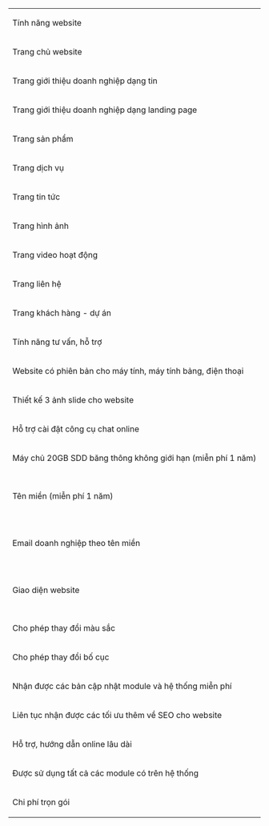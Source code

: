 <!-- #######  YAY, I AM THE SOURCE EDITOR! #########-->
<table style="font-weight: 400;" data-tablestyle="MsoTableGrid" data-tablelook="1696">
<tbody>
<tr>
<td style="width: 465px;" data-celllook="65536">
<p><span data-contrast="none">T&iacute;nh</span><span data-contrast="none">&nbsp;</span><span data-contrast="none">năng</span><span data-contrast="none">&nbsp;website</span><span data-ccp-props="{&quot;201341983&quot;:0,&quot;335559740&quot;:259}">&nbsp;</span></p>
</td>
<td style="width: 322px;" data-celllook="65536">
<p><span data-contrast="none">G&oacute;i</span><span data-contrast="none">&nbsp;</span><span data-contrast="none">phổ</span><span data-contrast="none">&nbsp;th&ocirc;ng</span><span data-ccp-props="{&quot;201341983&quot;:0,&quot;335551550&quot;:2,&quot;335551620&quot;:2,&quot;335559740&quot;:259}">&nbsp;</span></p>
</td>
<td style="width: 322px;" data-celllook="65536">
<p><span data-contrast="none">G&oacute;i</span><span data-contrast="none">&nbsp;</span><span data-contrast="none">chuy&ecirc;n</span><span data-contrast="none">&nbsp;</span><span data-contrast="none">nghiệp</span><span data-contrast="none">&nbsp;</span><span data-contrast="none">1</span><span data-ccp-props="{&quot;201341983&quot;:0,&quot;335551550&quot;:2,&quot;335551620&quot;:2,&quot;335559740&quot;:259}">&nbsp;</span></p>
</td>
<td style="width: 322px;" data-celllook="65536">
<p><span data-contrast="none">G&oacute;i</span><span data-contrast="none">&nbsp;</span><span data-contrast="none">chuy&ecirc;n</span><span data-contrast="none">&nbsp;nghiệp&nbsp;</span><span data-contrast="none">2</span><span data-ccp-props="{&quot;201341983&quot;:0,&quot;335551550&quot;:2,&quot;335551620&quot;:2,&quot;335559740&quot;:259}">&nbsp;</span></p>
</td>
<td style="width: 322px;" data-celllook="65536">
<p><span data-contrast="none">G&oacute;i&nbsp;cao&nbsp;cấp&nbsp;1</span><span data-ccp-props="{&quot;201341983&quot;:0,&quot;335551550&quot;:2,&quot;335551620&quot;:2,&quot;335559740&quot;:259}">&nbsp;</span></p>
</td>
<td style="width: 322px;" data-celllook="65536">
<p><span data-contrast="none">G&oacute;i&nbsp;cao&nbsp;cấp&nbsp;2</span><span data-ccp-props="{&quot;201341983&quot;:0,&quot;335551550&quot;:2,&quot;335551620&quot;:2,&quot;335559740&quot;:259}">&nbsp;</span></p>
</td>
</tr>
<tr>
<td style="width: 465px;" data-celllook="0">
<p><span data-contrast="none">Trang&nbsp;chủ&nbsp;website</span><span data-ccp-props="{&quot;201341983&quot;:0,&quot;335551550&quot;:1,&quot;335551620&quot;:1,&quot;335559740&quot;:259}">&nbsp;</span></p>
</td>
<td style="width: 322px;" data-celllook="0">
<p><span data-contrast="none">C&oacute;</span><span data-ccp-props="{&quot;201341983&quot;:0,&quot;335551550&quot;:2,&quot;335551620&quot;:2,&quot;335559740&quot;:259}">&nbsp;</span></p>
</td>
<td style="width: 322px;" data-celllook="0">
<p><span data-contrast="none">C&oacute;</span><span data-ccp-props="{&quot;201341983&quot;:0,&quot;335551550&quot;:2,&quot;335551620&quot;:2,&quot;335559740&quot;:259}">&nbsp;</span></p>
</td>
<td style="width: 322px;" data-celllook="0">
<p><span data-contrast="none">C&oacute;</span><span data-ccp-props="{&quot;201341983&quot;:0,&quot;335551550&quot;:2,&quot;335551620&quot;:2,&quot;335559740&quot;:259}">&nbsp;</span></p>
</td>
<td style="width: 322px;" data-celllook="0">
<p><span data-contrast="none">C&oacute;</span><span data-ccp-props="{&quot;201341983&quot;:0,&quot;335551550&quot;:2,&quot;335551620&quot;:2,&quot;335559740&quot;:259}">&nbsp;</span></p>
</td>
<td style="width: 322px;" data-celllook="0">
<p><span data-contrast="none">C&oacute;</span><span data-ccp-props="{&quot;201341983&quot;:0,&quot;335551550&quot;:2,&quot;335551620&quot;:2,&quot;335559740&quot;:259}">&nbsp;</span></p>
</td>
</tr>
<tr>
<td style="width: 465px;" data-celllook="0">
<p><span data-contrast="none">Trang&nbsp;giới&nbsp;thiệu&nbsp;doanh&nbsp;nghiệp&nbsp;dạng&nbsp;tin</span><span data-ccp-props="{&quot;201341983&quot;:0,&quot;335551550&quot;:1,&quot;335551620&quot;:1,&quot;335559740&quot;:259}">&nbsp;</span></p>
</td>
<td style="width: 322px;" data-celllook="0">
<p><span data-contrast="none">C&oacute;</span><span data-ccp-props="{&quot;201341983&quot;:0,&quot;335551550&quot;:2,&quot;335551620&quot;:2,&quot;335559740&quot;:259}">&nbsp;</span></p>
</td>
<td style="width: 322px;" data-celllook="0">
<p><span data-contrast="none">C&oacute;</span><span data-ccp-props="{&quot;201341983&quot;:0,&quot;335551550&quot;:2,&quot;335551620&quot;:2,&quot;335559740&quot;:259}">&nbsp;</span></p>
</td>
<td style="width: 322px;" data-celllook="0">
<p><span data-contrast="none">C&oacute;</span><span data-ccp-props="{&quot;201341983&quot;:0,&quot;335551550&quot;:2,&quot;335551620&quot;:2,&quot;335559740&quot;:259}">&nbsp;</span></p>
</td>
<td style="width: 322px;" data-celllook="0">
<p><span data-contrast="none">C&oacute;</span><span data-ccp-props="{&quot;201341983&quot;:0,&quot;335551550&quot;:2,&quot;335551620&quot;:2,&quot;335559740&quot;:259}">&nbsp;</span></p>
</td>
<td style="width: 322px;" data-celllook="0">
<p><span data-contrast="none">C&oacute;</span><span data-ccp-props="{&quot;201341983&quot;:0,&quot;335551550&quot;:2,&quot;335551620&quot;:2,&quot;335559740&quot;:259}">&nbsp;</span></p>
</td>
</tr>
<tr>
<td style="width: 465px;" data-celllook="0">
<p><span data-contrast="none">Trang&nbsp;giới&nbsp;thiệu&nbsp;doanh&nbsp;nghiệp&nbsp;dạng&nbsp;landing page</span><span data-ccp-props="{&quot;201341983&quot;:0,&quot;335551550&quot;:1,&quot;335551620&quot;:1,&quot;335559740&quot;:259}">&nbsp;</span></p>
</td>
<td style="width: 322px;" data-celllook="0">
<p><span data-contrast="none">Kh&ocirc;ng</span><span data-ccp-props="{&quot;201341983&quot;:0,&quot;335551550&quot;:2,&quot;335551620&quot;:2,&quot;335559740&quot;:259}">&nbsp;</span></p>
</td>
<td style="width: 322px;" data-celllook="0">
<p><span data-contrast="none">Kh&ocirc;ng</span><span data-ccp-props="{&quot;201341983&quot;:0,&quot;335551550&quot;:2,&quot;335551620&quot;:2,&quot;335559740&quot;:259}">&nbsp;</span></p>
</td>
<td style="width: 322px;" data-celllook="0">
<p><span data-contrast="none">Kh&ocirc;ng</span><span data-ccp-props="{&quot;201341983&quot;:0,&quot;335551550&quot;:2,&quot;335551620&quot;:2,&quot;335559740&quot;:259}">&nbsp;</span></p>
</td>
<td style="width: 322px;" data-celllook="0">
<p><span data-contrast="none">C&oacute;</span><span data-ccp-props="{&quot;201341983&quot;:0,&quot;335551550&quot;:2,&quot;335551620&quot;:2,&quot;335559740&quot;:259}">&nbsp;</span></p>
</td>
<td style="width: 322px;" data-celllook="0">
<p><span data-contrast="none">C&oacute;</span><span data-ccp-props="{&quot;201341983&quot;:0,&quot;335551550&quot;:2,&quot;335551620&quot;:2,&quot;335559740&quot;:259}">&nbsp;</span></p>
</td>
</tr>
<tr>
<td style="width: 465px;" data-celllook="0">
<p><span data-contrast="none">Trang&nbsp;sản&nbsp;phẩm</span><span data-ccp-props="{&quot;201341983&quot;:0,&quot;335551550&quot;:1,&quot;335551620&quot;:1,&quot;335559740&quot;:259}">&nbsp;</span></p>
</td>
<td style="width: 322px;" data-celllook="0">
<p><span data-contrast="none">C&oacute;</span><span data-ccp-props="{&quot;201341983&quot;:0,&quot;335551550&quot;:2,&quot;335551620&quot;:2,&quot;335559740&quot;:259}">&nbsp;</span></p>
</td>
<td style="width: 322px;" data-celllook="0">
<p><span data-contrast="none">C&oacute;</span><span data-ccp-props="{&quot;201341983&quot;:0,&quot;335551550&quot;:2,&quot;335551620&quot;:2,&quot;335559740&quot;:259}">&nbsp;</span></p>
</td>
<td style="width: 322px;" data-celllook="0">
<p><span data-contrast="none">C&oacute;</span><span data-ccp-props="{&quot;201341983&quot;:0,&quot;335551550&quot;:2,&quot;335551620&quot;:2,&quot;335559740&quot;:259}">&nbsp;</span></p>
</td>
<td style="width: 322px;" data-celllook="0">
<p><span data-contrast="none">C&oacute;</span><span data-ccp-props="{&quot;201341983&quot;:0,&quot;335551550&quot;:2,&quot;335551620&quot;:2,&quot;335559740&quot;:259}">&nbsp;</span></p>
</td>
<td style="width: 322px;" data-celllook="0">
<p><span data-contrast="none">C&oacute;</span><span data-ccp-props="{&quot;201341983&quot;:0,&quot;335551550&quot;:2,&quot;335551620&quot;:2,&quot;335559740&quot;:259}">&nbsp;</span></p>
</td>
</tr>
<tr>
<td style="width: 465px;" data-celllook="0">
<p><span data-contrast="none">Trang&nbsp;dịch&nbsp;vụ</span><span data-ccp-props="{&quot;201341983&quot;:0,&quot;335551550&quot;:1,&quot;335551620&quot;:1,&quot;335559740&quot;:259}">&nbsp;</span></p>
</td>
<td style="width: 322px;" data-celllook="0">
<p><span data-contrast="none">Kh&ocirc;ng</span><span data-ccp-props="{&quot;201341983&quot;:0,&quot;335551550&quot;:2,&quot;335551620&quot;:2,&quot;335559740&quot;:259}">&nbsp;</span></p>
</td>
<td style="width: 322px;" data-celllook="0">
<p><span data-contrast="none">Kh&ocirc;n</span><span data-contrast="none">g</span><span data-ccp-props="{&quot;201341983&quot;:0,&quot;335551550&quot;:2,&quot;335551620&quot;:2,&quot;335559740&quot;:259}">&nbsp;</span></p>
</td>
<td style="width: 322px;" data-celllook="0">
<p><span data-contrast="none">Kh&ocirc;ng</span><span data-ccp-props="{&quot;201341983&quot;:0,&quot;335551550&quot;:2,&quot;335551620&quot;:2,&quot;335559740&quot;:259}">&nbsp;</span></p>
</td>
<td style="width: 322px;" data-celllook="0">
<p><span data-contrast="none">Kh&ocirc;ng</span><span data-ccp-props="{&quot;201341983&quot;:0,&quot;335551550&quot;:2,&quot;335551620&quot;:2,&quot;335559740&quot;:259}">&nbsp;</span></p>
</td>
<td style="width: 322px;" data-celllook="0">
<p><span data-contrast="none">C&oacute;</span><span data-ccp-props="{&quot;201341983&quot;:0,&quot;335551550&quot;:2,&quot;335551620&quot;:2,&quot;335559740&quot;:259}">&nbsp;</span></p>
</td>
</tr>
<tr>
<td style="width: 465px;" data-celllook="0">
<p><span data-contrast="none">Trang tin&nbsp;tức</span><span data-ccp-props="{&quot;201341983&quot;:0,&quot;335551550&quot;:1,&quot;335551620&quot;:1,&quot;335559740&quot;:259}">&nbsp;</span></p>
</td>
<td style="width: 322px;" data-celllook="0">
<p><span data-contrast="none">C&oacute;</span><span data-ccp-props="{&quot;201341983&quot;:0,&quot;335551550&quot;:2,&quot;335551620&quot;:2,&quot;335559740&quot;:259}">&nbsp;</span></p>
</td>
<td style="width: 322px;" data-celllook="0">
<p><span data-contrast="none">C&oacute;</span><span data-ccp-props="{&quot;201341983&quot;:0,&quot;335551550&quot;:2,&quot;335551620&quot;:2,&quot;335559740&quot;:259}">&nbsp;</span></p>
</td>
<td style="width: 322px;" data-celllook="0">
<p><span data-contrast="none">C&oacute;</span><span data-ccp-props="{&quot;201341983&quot;:0,&quot;335551550&quot;:2,&quot;335551620&quot;:2,&quot;335559740&quot;:259}">&nbsp;</span></p>
</td>
<td style="width: 322px;" data-celllook="0">
<p><span data-contrast="none">C&oacute;</span><span data-ccp-props="{&quot;201341983&quot;:0,&quot;335551550&quot;:2,&quot;335551620&quot;:2,&quot;335559740&quot;:259}">&nbsp;</span></p>
</td>
<td style="width: 322px;" data-celllook="0">
<p><span data-contrast="none">C&oacute;</span><span data-ccp-props="{&quot;201341983&quot;:0,&quot;335551550&quot;:2,&quot;335551620&quot;:2,&quot;335559740&quot;:259}">&nbsp;</span></p>
</td>
</tr>
<tr>
<td style="width: 465px;" data-celllook="0">
<p><span data-contrast="none">Trang&nbsp;h&igrave;nh&nbsp;ảnh</span><span data-ccp-props="{&quot;201341983&quot;:0,&quot;335551550&quot;:1,&quot;335551620&quot;:1,&quot;335559740&quot;:259}">&nbsp;</span></p>
</td>
<td style="width: 322px;" data-celllook="0">
<p><span data-contrast="none">C&oacute;</span><span data-ccp-props="{&quot;201341983&quot;:0,&quot;335551550&quot;:2,&quot;335551620&quot;:2,&quot;335559740&quot;:259}">&nbsp;</span></p>
</td>
<td style="width: 322px;" data-celllook="0">
<p><span data-contrast="none">&nbsp;</span><span data-contrast="none">C&oacute;</span><span data-ccp-props="{&quot;201341983&quot;:0,&quot;335551550&quot;:2,&quot;335551620&quot;:2,&quot;335559740&quot;:259}">&nbsp;</span></p>
</td>
<td style="width: 322px;" data-celllook="0">
<p><span data-contrast="none">C&oacute;</span><span data-ccp-props="{&quot;201341983&quot;:0,&quot;335551550&quot;:2,&quot;335551620&quot;:2,&quot;335559740&quot;:259}">&nbsp;</span></p>
</td>
<td style="width: 322px;" data-celllook="0">
<p><span data-contrast="none">C&oacute;</span><span data-ccp-props="{&quot;201341983&quot;:0,&quot;335551550&quot;:2,&quot;335551620&quot;:2,&quot;335559740&quot;:259}">&nbsp;</span></p>
</td>
<td style="width: 322px;" data-celllook="0">
<p><span data-contrast="none">C&oacute;</span><span data-ccp-props="{&quot;201341983&quot;:0,&quot;335551550&quot;:2,&quot;335551620&quot;:2,&quot;335559740&quot;:259}">&nbsp;</span></p>
</td>
</tr>
<tr>
<td style="width: 465px;" data-celllook="0">
<p><span data-contrast="none">Trang video&nbsp;hoạt&nbsp;động</span><span data-ccp-props="{&quot;201341983&quot;:0,&quot;335551550&quot;:1,&quot;335551620&quot;:1,&quot;335559740&quot;:259}">&nbsp;</span></p>
</td>
<td style="width: 322px;" data-celllook="0">
<p><span data-contrast="none">Kh&ocirc;ng</span><span data-ccp-props="{&quot;201341983&quot;:0,&quot;335551550&quot;:2,&quot;335551620&quot;:2,&quot;335559740&quot;:259}">&nbsp;</span></p>
</td>
<td style="width: 322px;" data-celllook="0">
<p><span data-contrast="none">C&oacute;</span><span data-ccp-props="{&quot;201341983&quot;:0,&quot;335551550&quot;:2,&quot;335551620&quot;:2,&quot;335559740&quot;:259}">&nbsp;</span></p>
</td>
<td style="width: 322px;" data-celllook="0">
<p><span data-contrast="none">C&oacute;</span><span data-ccp-props="{&quot;201341983&quot;:0,&quot;335551550&quot;:2,&quot;335551620&quot;:2,&quot;335559740&quot;:259}">&nbsp;</span></p>
</td>
<td style="width: 322px;" data-celllook="0">
<p><span data-contrast="none">C&oacute;</span><span data-ccp-props="{&quot;201341983&quot;:0,&quot;335551550&quot;:2,&quot;335551620&quot;:2,&quot;335559740&quot;:259}">&nbsp;</span></p>
</td>
<td style="width: 322px;" data-celllook="0">
<p><span data-contrast="none">C&oacute;</span><span data-ccp-props="{&quot;201341983&quot;:0,&quot;335551550&quot;:2,&quot;335551620&quot;:2,&quot;335559740&quot;:259}">&nbsp;</span></p>
</td>
</tr>
<tr>
<td style="width: 465px;" data-celllook="0">
<p><span data-contrast="none">Trang&nbsp;li&ecirc;n&nbsp;hệ</span><span data-ccp-props="{&quot;201341983&quot;:0,&quot;335551550&quot;:1,&quot;335551620&quot;:1,&quot;335559740&quot;:259}">&nbsp;</span></p>
</td>
<td style="width: 322px;" data-celllook="0">
<p><span data-contrast="none">C&oacute;</span><span data-ccp-props="{&quot;201341983&quot;:0,&quot;335551550&quot;:2,&quot;335551620&quot;:2,&quot;335559740&quot;:259}">&nbsp;</span></p>
</td>
<td style="width: 322px;" data-celllook="0">
<p><span data-contrast="none">C&oacute;</span><span data-ccp-props="{&quot;201341983&quot;:0,&quot;335551550&quot;:2,&quot;335551620&quot;:2,&quot;335559740&quot;:259}">&nbsp;</span></p>
</td>
<td style="width: 322px;" data-celllook="0">
<p><span data-contrast="none">C&oacute;</span><span data-ccp-props="{&quot;201341983&quot;:0,&quot;335551550&quot;:2,&quot;335551620&quot;:2,&quot;335559740&quot;:259}">&nbsp;</span></p>
</td>
<td style="width: 322px;" data-celllook="0">
<p><span data-contrast="none">C&oacute;</span><span data-ccp-props="{&quot;201341983&quot;:0,&quot;335551550&quot;:2,&quot;335551620&quot;:2,&quot;335559740&quot;:259}">&nbsp;</span></p>
</td>
<td style="width: 322px;" data-celllook="0">
<p><span data-contrast="none">C&oacute;</span><span data-ccp-props="{&quot;201341983&quot;:0,&quot;335551550&quot;:2,&quot;335551620&quot;:2,&quot;335559740&quot;:259}">&nbsp;</span></p>
</td>
</tr>
<tr>
<td style="width: 465px;" data-celllook="0">
<p><span data-contrast="none">Trang&nbsp;kh&aacute;ch&nbsp;h&agrave;ng&nbsp;-&nbsp;dự&nbsp;&aacute;n</span><span data-ccp-props="{&quot;201341983&quot;:0,&quot;335551550&quot;:1,&quot;335551620&quot;:1,&quot;335559740&quot;:259}">&nbsp;</span></p>
</td>
<td style="width: 322px;" data-celllook="0">
<p><span data-contrast="none">Kh&ocirc;ng</span><span data-ccp-props="{&quot;201341983&quot;:0,&quot;335551550&quot;:2,&quot;335551620&quot;:2,&quot;335559740&quot;:259}">&nbsp;</span></p>
</td>
<td style="width: 322px;" data-celllook="0">
<p><span data-contrast="none">Kh&ocirc;ng</span><span data-ccp-props="{&quot;201341983&quot;:0,&quot;335551550&quot;:2,&quot;335551620&quot;:2,&quot;335559740&quot;:259}">&nbsp;</span></p>
</td>
<td style="width: 322px;" data-celllook="0">
<p><span data-contrast="none">C&oacute;</span><span data-ccp-props="{&quot;201341983&quot;:0,&quot;335551550&quot;:2,&quot;335551620&quot;:2,&quot;335559740&quot;:259}">&nbsp;</span></p>
</td>
<td style="width: 322px;" data-celllook="0">
<p><span data-contrast="none">C&oacute;</span><span data-ccp-props="{&quot;201341983&quot;:0,&quot;335551550&quot;:2,&quot;335551620&quot;:2,&quot;335559740&quot;:259}">&nbsp;</span></p>
</td>
<td style="width: 322px;" data-celllook="0">
<p><span data-contrast="none">C&oacute;</span><span data-ccp-props="{&quot;201341983&quot;:0,&quot;335551550&quot;:2,&quot;335551620&quot;:2,&quot;335559740&quot;:259}">&nbsp;</span></p>
</td>
</tr>
<tr>
<td style="width: 465px;" data-celllook="0">
<p><span data-contrast="none">T&iacute;nh&nbsp;năng&nbsp;tư&nbsp;vấn,&nbsp;hỗ&nbsp;trợ</span><span data-ccp-props="{&quot;201341983&quot;:0,&quot;335551550&quot;:1,&quot;335551620&quot;:1,&quot;335559740&quot;:259}">&nbsp;</span></p>
</td>
<td style="width: 322px;" data-celllook="0">
<p><span data-contrast="none">C&oacute;</span><span data-ccp-props="{&quot;201341983&quot;:0,&quot;335551550&quot;:2,&quot;335551620&quot;:2,&quot;335559740&quot;:259}">&nbsp;</span></p>
</td>
<td style="width: 322px;" data-celllook="0">
<p><span data-contrast="none">C&oacute;</span><span data-ccp-props="{&quot;201341983&quot;:0,&quot;335551550&quot;:2,&quot;335551620&quot;:2,&quot;335559740&quot;:259}">&nbsp;</span></p>
</td>
<td style="width: 322px;" data-celllook="0">
<p><span data-contrast="none">C&oacute;</span><span data-ccp-props="{&quot;201341983&quot;:0,&quot;335551550&quot;:2,&quot;335551620&quot;:2,&quot;335559740&quot;:259}">&nbsp;</span></p>
</td>
<td style="width: 322px;" data-celllook="0">
<p><span data-contrast="none">C&oacute;</span><span data-ccp-props="{&quot;201341983&quot;:0,&quot;335551550&quot;:2,&quot;335551620&quot;:2,&quot;335559740&quot;:259}">&nbsp;</span></p>
</td>
<td style="width: 322px;" data-celllook="0">
<p><span data-contrast="none">C&oacute;</span><span data-ccp-props="{&quot;201341983&quot;:0,&quot;335551550&quot;:2,&quot;335551620&quot;:2,&quot;335559740&quot;:259}">&nbsp;</span></p>
</td>
</tr>
<tr>
<td style="width: 465px;" data-celllook="0">
<p><span data-contrast="none">Website&nbsp;c&oacute;&nbsp;phi&ecirc;n&nbsp;bản&nbsp;cho&nbsp;m&aacute;y&nbsp;t&iacute;nh,&nbsp;m&aacute;y&nbsp;t&iacute;nh&nbsp;bảng,&nbsp;điện&nbsp;thoại</span><span data-ccp-props="{&quot;201341983&quot;:0,&quot;335551550&quot;:1,&quot;335551620&quot;:1,&quot;335559740&quot;:259}">&nbsp;</span></p>
</td>
<td style="width: 322px;" data-celllook="0">
<p><span data-contrast="none">C&oacute;</span><span data-ccp-props="{&quot;201341983&quot;:0,&quot;335551550&quot;:2,&quot;335551620&quot;:2,&quot;335559740&quot;:259}">&nbsp;</span></p>
</td>
<td style="width: 322px;" data-celllook="0">
<p><span data-contrast="none">C&oacute;</span><span data-ccp-props="{&quot;201341983&quot;:0,&quot;335551550&quot;:2,&quot;335551620&quot;:2,&quot;335559740&quot;:259}">&nbsp;</span></p>
</td>
<td style="width: 322px;" data-celllook="0">
<p><span data-contrast="none">C&oacute;</span><span data-ccp-props="{&quot;201341983&quot;:0,&quot;335551550&quot;:2,&quot;335551620&quot;:2,&quot;335559740&quot;:259}">&nbsp;</span></p>
</td>
<td style="width: 322px;" data-celllook="0">
<p><span data-contrast="none">C&oacute;</span><span data-ccp-props="{&quot;201341983&quot;:0,&quot;335551550&quot;:2,&quot;335551620&quot;:2,&quot;335559740&quot;:259}">&nbsp;</span></p>
</td>
<td style="width: 322px;" data-celllook="0">
<p><span data-contrast="none">C&oacute;</span><span data-ccp-props="{&quot;201341983&quot;:0,&quot;335551550&quot;:2,&quot;335551620&quot;:2,&quot;335559740&quot;:259}">&nbsp;</span></p>
</td>
</tr>
<tr>
<td style="width: 465px;" data-celllook="0">
<p><span data-contrast="none">Thiết&nbsp;kế&nbsp;3&nbsp;ảnh&nbsp;slide&nbsp;cho&nbsp;website</span><span data-ccp-props="{&quot;201341983&quot;:0,&quot;335551550&quot;:1,&quot;335551620&quot;:1,&quot;335559740&quot;:259}">&nbsp;</span></p>
</td>
<td style="width: 322px;" data-celllook="0">
<p><span data-contrast="none">C&oacute;</span><span data-ccp-props="{&quot;201341983&quot;:0,&quot;335551550&quot;:2,&quot;335551620&quot;:2,&quot;335559740&quot;:259}">&nbsp;</span></p>
</td>
<td style="width: 322px;" data-celllook="0">
<p><span data-contrast="none">C&oacute;</span><span data-ccp-props="{&quot;201341983&quot;:0,&quot;335551550&quot;:2,&quot;335551620&quot;:2,&quot;335559740&quot;:259}">&nbsp;</span></p>
</td>
<td style="width: 322px;" data-celllook="0">
<p><span data-contrast="none">C&oacute;</span><span data-ccp-props="{&quot;201341983&quot;:0,&quot;335551550&quot;:2,&quot;335551620&quot;:2,&quot;335559740&quot;:259}">&nbsp;</span></p>
</td>
<td style="width: 322px;" data-celllook="0">
<p><span data-contrast="none">C&oacute;</span><span data-ccp-props="{&quot;201341983&quot;:0,&quot;335551550&quot;:2,&quot;335551620&quot;:2,&quot;335559740&quot;:259}">&nbsp;</span></p>
</td>
<td style="width: 322px;" data-celllook="0">
<p><span data-contrast="none">C&oacute;</span><span data-ccp-props="{&quot;201341983&quot;:0,&quot;335551550&quot;:2,&quot;335551620&quot;:2,&quot;335559740&quot;:259}">&nbsp;</span></p>
</td>
</tr>
<tr>
<td style="width: 465px;" data-celllook="0">
<p><span data-contrast="none">Hỗ&nbsp;trợ&nbsp;c&agrave;i&nbsp;đặt&nbsp;c&ocirc;ng&nbsp;cụ&nbsp;chat online</span><span data-ccp-props="{&quot;201341983&quot;:0,&quot;335551550&quot;:1,&quot;335551620&quot;:1,&quot;335559740&quot;:259}">&nbsp;</span></p>
</td>
<td style="width: 322px;" data-celllook="0">
<p><span data-contrast="none">C&oacute;</span><span data-ccp-props="{&quot;201341983&quot;:0,&quot;335551550&quot;:2,&quot;335551620&quot;:2,&quot;335559740&quot;:259}">&nbsp;</span></p>
</td>
<td style="width: 322px;" data-celllook="0">
<p><span data-contrast="none">C&oacute;</span><span data-ccp-props="{&quot;201341983&quot;:0,&quot;335551550&quot;:2,&quot;335551620&quot;:2,&quot;335559740&quot;:259}">&nbsp;</span></p>
</td>
<td style="width: 322px;" data-celllook="0">
<p><span data-contrast="none">C&oacute;</span><span data-ccp-props="{&quot;201341983&quot;:0,&quot;335551550&quot;:2,&quot;335551620&quot;:2,&quot;335559740&quot;:259}">&nbsp;</span></p>
</td>
<td style="width: 322px;" data-celllook="0">
<p><span data-contrast="none">C&oacute;</span><span data-ccp-props="{&quot;201341983&quot;:0,&quot;335551550&quot;:2,&quot;335551620&quot;:2,&quot;335559740&quot;:259}">&nbsp;</span></p>
</td>
<td style="width: 322px;" data-celllook="0">
<p><span data-contrast="none">C&oacute;</span><span data-ccp-props="{&quot;201341983&quot;:0,&quot;335551550&quot;:2,&quot;335551620&quot;:2,&quot;335559740&quot;:259}">&nbsp;</span></p>
</td>
</tr>
<tr>
<td style="width: 465px;" data-celllook="0">
<p><span data-contrast="none">M&aacute;y</span><span data-contrast="none">&nbsp;</span><span data-contrast="none">chủ</span><span data-contrast="none">&nbsp;</span><span data-contrast="none">20</span><span data-contrast="none">GB</span><span data-contrast="none">&nbsp;SDD&nbsp;</span><span data-contrast="none">băng</span><span data-contrast="none">&nbsp;</span><span data-contrast="none">th&ocirc;ng</span><span data-contrast="none">&nbsp;kh&ocirc;ng&nbsp;giới&nbsp;hạn</span><span data-contrast="none">&nbsp;(miễn&nbsp;ph&iacute;&nbsp;1&nbsp;</span><span data-contrast="none">năm</span><span data-contrast="none">)</span><span data-ccp-props="{&quot;201341983&quot;:0,&quot;335551550&quot;:1,&quot;335551620&quot;:1,&quot;335559740&quot;:259}">&nbsp;</span></p>
</td>
<td style="width: 322px;" data-celllook="0">
<p><span data-contrast="none">C&oacute;</span><span data-ccp-props="{&quot;201341983&quot;:0,&quot;335551550&quot;:2,&quot;335551620&quot;:2,&quot;335559740&quot;:259}">&nbsp;</span></p>
</td>
<td style="width: 322px;" data-celllook="0">
<p><span data-contrast="none">C&oacute;</span><span data-ccp-props="{&quot;201341983&quot;:0,&quot;335551550&quot;:2,&quot;335551620&quot;:2,&quot;335559740&quot;:259}">&nbsp;</span></p>
</td>
<td style="width: 322px;" data-celllook="0">
<p><span data-contrast="none">C&oacute;</span><span data-ccp-props="{&quot;201341983&quot;:0,&quot;335551550&quot;:2,&quot;335551620&quot;:2,&quot;335559740&quot;:259}">&nbsp;</span></p>
</td>
<td style="width: 322px;" data-celllook="0">
<p><span data-contrast="none">C&oacute;</span><span data-ccp-props="{&quot;201341983&quot;:0,&quot;335551550&quot;:2,&quot;335551620&quot;:2,&quot;335559740&quot;:259}">&nbsp;</span></p>
</td>
<td style="width: 322px;" data-celllook="0">
<p><span data-contrast="none">C&oacute;</span><span data-ccp-props="{&quot;201341983&quot;:0,&quot;335551550&quot;:2,&quot;335551620&quot;:2,&quot;335559740&quot;:259}">&nbsp;</span></p>
</td>
</tr>
<tr>
<td style="width: 465px;" data-celllook="0">
<p><span data-contrast="none">T&ecirc;n</span><span data-contrast="none">&nbsp;</span><span data-contrast="none">miền</span><span data-contrast="none">&nbsp;(</span><span data-contrast="none">miễn</span><span data-contrast="none">&nbsp;</span><span data-contrast="none">ph&iacute;</span><span data-contrast="none">&nbsp;1&nbsp;năm)</span><span data-ccp-props="{&quot;201341983&quot;:0,&quot;335551550&quot;:1,&quot;335551620&quot;:1,&quot;335559740&quot;:259}">&nbsp;</span></p>
</td>
<td style="width: 322px;" data-celllook="0">
<p><span data-contrast="none">C&oacute;</span><span data-ccp-props="{&quot;201341983&quot;:0,&quot;335551550&quot;:2,&quot;335551620&quot;:2,&quot;335559740&quot;:259}">&nbsp;</span></p>
<p><span data-ccp-props="{&quot;201341983&quot;:0,&quot;335551550&quot;:2,&quot;335551620&quot;:2,&quot;335559740&quot;:259}">&nbsp;</span></p>
</td>
<td style="width: 322px;" data-celllook="0">
<p><span data-contrast="none">C&oacute;</span><span data-ccp-props="{&quot;201341983&quot;:0,&quot;335551550&quot;:2,&quot;335551620&quot;:2,&quot;335559740&quot;:259}">&nbsp;</span></p>
<p><span data-ccp-props="{&quot;201341983&quot;:0,&quot;335551550&quot;:2,&quot;335551620&quot;:2,&quot;335559740&quot;:259}">&nbsp;</span></p>
</td>
<td style="width: 322px;" data-celllook="0">
<p><span data-contrast="none">C&oacute;</span><span data-ccp-props="{&quot;201341983&quot;:0,&quot;335551550&quot;:2,&quot;335551620&quot;:2,&quot;335559740&quot;:259}">&nbsp;</span></p>
<p><span data-ccp-props="{&quot;201341983&quot;:0,&quot;335551550&quot;:2,&quot;335551620&quot;:2,&quot;335559740&quot;:259}">&nbsp;</span></p>
</td>
<td style="width: 322px;" data-celllook="0">
<p><span data-contrast="none">C&oacute;</span><span data-ccp-props="{&quot;201341983&quot;:0,&quot;335551550&quot;:2,&quot;335551620&quot;:2,&quot;335559740&quot;:259}">&nbsp;</span></p>
<p><span data-ccp-props="{&quot;201341983&quot;:0,&quot;335551550&quot;:2,&quot;335551620&quot;:2,&quot;335559740&quot;:259}">&nbsp;</span></p>
</td>
<td style="width: 322px;" data-celllook="0">
<p><span data-contrast="none">C&oacute;</span><span data-ccp-props="{&quot;201341983&quot;:0,&quot;335551550&quot;:2,&quot;335551620&quot;:2,&quot;335559740&quot;:259}">&nbsp;</span></p>
<p><span data-ccp-props="{&quot;201341983&quot;:0,&quot;335551550&quot;:2,&quot;335551620&quot;:2,&quot;335559740&quot;:259}">&nbsp;</span></p>
</td>
</tr>
<tr>
<td style="width: 465px;" data-celllook="0">
<p><span data-contrast="none">Email&nbsp;</span><span data-contrast="none">doanh</span><span data-contrast="none">&nbsp;</span><span data-contrast="none">nghiệp</span><span data-contrast="none">&nbsp;</span><span data-contrast="none">theo</span><span data-contrast="none">&nbsp;</span><span data-contrast="none">t&ecirc;n</span><span data-contrast="none">&nbsp;miền</span><span data-ccp-props="{&quot;201341983&quot;:0,&quot;335551550&quot;:1,&quot;335551620&quot;:1,&quot;335559740&quot;:259}">&nbsp;</span></p>
</td>
<td style="width: 322px;" data-celllook="0">
<p><span data-contrast="none">Kh&ocirc;ng</span><span data-ccp-props="{&quot;201341983&quot;:0,&quot;335551550&quot;:2,&quot;335551620&quot;:2,&quot;335559740&quot;:259}">&nbsp;</span></p>
</td>
<td style="width: 322px;" data-celllook="0">
<p><span data-contrast="none">C&oacute;</span><span data-ccp-props="{&quot;201341983&quot;:0,&quot;335551550&quot;:2,&quot;335551620&quot;:2,&quot;335559740&quot;:259}">&nbsp;</span></p>
<p><span data-ccp-props="{&quot;201341983&quot;:0,&quot;335551550&quot;:2,&quot;335551620&quot;:2,&quot;335559740&quot;:259}">&nbsp;</span></p>
</td>
<td style="width: 322px;" data-celllook="0">
<p><span data-contrast="none">C&oacute;</span><span data-ccp-props="{&quot;201341983&quot;:0,&quot;335551550&quot;:2,&quot;335551620&quot;:2,&quot;335559740&quot;:259}">&nbsp;</span></p>
<p><span data-ccp-props="{&quot;201341983&quot;:0,&quot;335551550&quot;:2,&quot;335551620&quot;:2,&quot;335559740&quot;:259}">&nbsp;</span></p>
</td>
<td style="width: 322px;" data-celllook="0">
<p><span data-contrast="none">C&oacute;</span><span data-ccp-props="{&quot;201341983&quot;:0,&quot;335551550&quot;:2,&quot;335551620&quot;:2,&quot;335559740&quot;:259}">&nbsp;</span></p>
<p><span data-ccp-props="{&quot;201341983&quot;:0,&quot;335551550&quot;:2,&quot;335551620&quot;:2,&quot;335559740&quot;:259}">&nbsp;</span></p>
</td>
<td style="width: 322px;" data-celllook="0">
<p><span data-contrast="none">C&oacute;</span><span data-ccp-props="{&quot;201341983&quot;:0,&quot;335551550&quot;:2,&quot;335551620&quot;:2,&quot;335559740&quot;:259}">&nbsp;</span></p>
<p><span data-ccp-props="{&quot;201341983&quot;:0,&quot;335551550&quot;:2,&quot;335551620&quot;:2,&quot;335559740&quot;:259}">&nbsp;</span></p>
</td>
</tr>
<tr>
<td style="width: 465px;" data-celllook="0">
<p><span data-contrast="none">Giao&nbsp;diện&nbsp;website</span><span data-ccp-props="{&quot;201341983&quot;:0,&quot;335551550&quot;:1,&quot;335551620&quot;:1,&quot;335559740&quot;:259}">&nbsp;</span></p>
</td>
<td style="width: 322px;" data-celllook="0">
<p><span data-contrast="none">Đẹp</span><span data-contrast="none">,&nbsp;</span><span data-contrast="none">chuy&ecirc;n</span><span data-contrast="none">&nbsp;</span><span data-contrast="none">nghiệp</span><span data-contrast="none">,&nbsp;</span><span data-contrast="none">tương</span><span data-contrast="none">&nbsp;</span><span data-contrast="none">th&iacute;ch</span><span data-contrast="none">&nbsp;</span><span data-contrast="none">mọi</span><span data-contrast="none">&nbsp;thiết&nbsp;bị</span><span data-ccp-props="{&quot;201341983&quot;:0,&quot;335551550&quot;:2,&quot;335551620&quot;:2,&quot;335559740&quot;:259}">&nbsp;</span></p>
</td>
<td style="width: 322px;" data-celllook="0">
<p><span data-contrast="none">Đẹp</span><span data-contrast="none">,&nbsp;</span><span data-contrast="none">chuy&ecirc;n</span><span data-contrast="none">&nbsp;</span><span data-contrast="none">nghiệp</span><span data-contrast="none">,&nbsp;</span><span data-contrast="none">tương</span><span data-contrast="none">&nbsp;</span><span data-contrast="none">th&iacute;ch</span><span data-contrast="none">&nbsp;</span><span data-contrast="none">mọi</span><span data-contrast="none">&nbsp;thiết&nbsp;bị</span><span data-ccp-props="{&quot;201341983&quot;:0,&quot;335551550&quot;:2,&quot;335551620&quot;:2,&quot;335559740&quot;:259}">&nbsp;</span></p>
<p><span data-ccp-props="{&quot;201341983&quot;:0,&quot;335551550&quot;:2,&quot;335551620&quot;:2,&quot;335559740&quot;:259}">&nbsp;</span></p>
</td>
<td style="width: 322px;" data-celllook="0">
<p><span data-contrast="none">Đẹp</span><span data-contrast="none">,&nbsp;</span><span data-contrast="none">chuy&ecirc;n</span><span data-contrast="none">&nbsp;</span><span data-contrast="none">nghiệp</span><span data-contrast="none">,&nbsp;</span><span data-contrast="none">tương</span><span data-contrast="none">&nbsp;</span><span data-contrast="none">th&iacute;ch</span><span data-contrast="none">&nbsp;</span><span data-contrast="none">mọi</span><span data-contrast="none">&nbsp;thiết&nbsp;bị</span><span data-ccp-props="{&quot;201341983&quot;:0,&quot;335551550&quot;:2,&quot;335551620&quot;:2,&quot;335559740&quot;:259}">&nbsp;</span></p>
<p><span data-ccp-props="{&quot;201341983&quot;:0,&quot;335551550&quot;:2,&quot;335551620&quot;:2,&quot;335559740&quot;:259}">&nbsp;</span></p>
</td>
<td style="width: 322px;" data-celllook="0">
<p><span data-contrast="none">Đẹp</span><span data-contrast="none">,&nbsp;</span><span data-contrast="none">chuy&ecirc;n</span><span data-contrast="none">&nbsp;</span><span data-contrast="none">nghiệp</span><span data-contrast="none">,&nbsp;</span><span data-contrast="none">tương</span><span data-contrast="none">&nbsp;</span><span data-contrast="none">th&iacute;ch</span><span data-contrast="none">&nbsp;</span><span data-contrast="none">mọi</span><span data-contrast="none">&nbsp;thiết&nbsp;bị</span><span data-ccp-props="{&quot;201341983&quot;:0,&quot;335551550&quot;:2,&quot;335551620&quot;:2,&quot;335559740&quot;:259}">&nbsp;</span></p>
<p><span data-ccp-props="{&quot;201341983&quot;:0,&quot;335551550&quot;:2,&quot;335551620&quot;:2,&quot;335559740&quot;:259}">&nbsp;</span></p>
</td>
<td style="width: 322px;" data-celllook="0">
<p><span data-contrast="none">Đẹp</span><span data-contrast="none">,&nbsp;</span><span data-contrast="none">chuy&ecirc;n</span><span data-contrast="none">&nbsp;</span><span data-contrast="none">nghiệp</span><span data-contrast="none">,&nbsp;</span><span data-contrast="none">tương</span><span data-contrast="none">&nbsp;</span><span data-contrast="none">th&iacute;ch</span><span data-contrast="none">&nbsp;</span><span data-contrast="none">mọi</span><span data-contrast="none">&nbsp;thiết&nbsp;bị</span><span data-ccp-props="{&quot;201341983&quot;:0,&quot;335551550&quot;:2,&quot;335551620&quot;:2,&quot;335559740&quot;:259}">&nbsp;</span></p>
<p><span data-ccp-props="{&quot;201341983&quot;:0,&quot;335551550&quot;:2,&quot;335551620&quot;:2,&quot;335559740&quot;:259}">&nbsp;</span></p>
</td>
</tr>
<tr>
<td style="width: 465px;" data-celllook="0">
<p><span data-contrast="none">Cho&nbsp;ph&eacute;p&nbsp;thay&nbsp;đổi&nbsp;m&agrave;u&nbsp;sắc</span><span data-ccp-props="{&quot;201341983&quot;:0,&quot;335551550&quot;:1,&quot;335551620&quot;:1,&quot;335559740&quot;:259}">&nbsp;</span></p>
</td>
<td style="width: 322px;" data-celllook="0">
<p><span data-contrast="none">C&oacute;</span><span data-ccp-props="{&quot;201341983&quot;:0,&quot;335551550&quot;:2,&quot;335551620&quot;:2,&quot;335559740&quot;:259}">&nbsp;</span></p>
</td>
<td style="width: 322px;" data-celllook="0">
<p><span data-contrast="none">C&oacute;</span><span data-ccp-props="{&quot;201341983&quot;:0,&quot;335551550&quot;:2,&quot;335551620&quot;:2,&quot;335559740&quot;:259}">&nbsp;</span></p>
</td>
<td style="width: 322px;" data-celllook="0">
<p><span data-contrast="none">C&oacute;</span><span data-ccp-props="{&quot;201341983&quot;:0,&quot;335551550&quot;:2,&quot;335551620&quot;:2,&quot;335559740&quot;:259}">&nbsp;</span></p>
</td>
<td style="width: 322px;" data-celllook="0">
<p><span data-contrast="none">C&oacute;</span><span data-ccp-props="{&quot;201341983&quot;:0,&quot;335551550&quot;:2,&quot;335551620&quot;:2,&quot;335559740&quot;:259}">&nbsp;</span></p>
</td>
<td style="width: 322px;" data-celllook="0">
<p><span data-contrast="none">C&oacute;</span><span data-ccp-props="{&quot;201341983&quot;:0,&quot;335551550&quot;:2,&quot;335551620&quot;:2,&quot;335559740&quot;:259}">&nbsp;</span></p>
</td>
</tr>
<tr>
<td style="width: 465px;" data-celllook="0">
<p><span data-contrast="none">Cho&nbsp;ph&eacute;p&nbsp;thay&nbsp;đổi&nbsp;bố&nbsp;cục</span><span data-ccp-props="{&quot;201341983&quot;:0,&quot;335551550&quot;:1,&quot;335551620&quot;:1,&quot;335559740&quot;:259}">&nbsp;</span></p>
</td>
<td style="width: 322px;" data-celllook="0">
<p><span data-contrast="none">C&oacute;</span><span data-ccp-props="{&quot;201341983&quot;:0,&quot;335551550&quot;:2,&quot;335551620&quot;:2,&quot;335559740&quot;:259}">&nbsp;</span></p>
</td>
<td style="width: 322px;" data-celllook="0">
<p><span data-contrast="none">C&oacute;</span><span data-ccp-props="{&quot;201341983&quot;:0,&quot;335551550&quot;:2,&quot;335551620&quot;:2,&quot;335559740&quot;:259}">&nbsp;</span></p>
</td>
<td style="width: 322px;" data-celllook="0">
<p><span data-contrast="none">C&oacute;</span><span data-ccp-props="{&quot;201341983&quot;:0,&quot;335551550&quot;:2,&quot;335551620&quot;:2,&quot;335559740&quot;:259}">&nbsp;</span></p>
</td>
<td style="width: 322px;" data-celllook="0">
<p><span data-contrast="none">C&oacute;</span><span data-ccp-props="{&quot;201341983&quot;:0,&quot;335551550&quot;:2,&quot;335551620&quot;:2,&quot;335559740&quot;:259}">&nbsp;</span></p>
</td>
<td style="width: 322px;" data-celllook="0">
<p><span data-contrast="none">C&oacute;</span><span data-ccp-props="{&quot;201341983&quot;:0,&quot;335551550&quot;:2,&quot;335551620&quot;:2,&quot;335559740&quot;:259}">&nbsp;</span></p>
</td>
</tr>
<tr>
<td style="width: 465px;" data-celllook="0">
<p><span data-contrast="none">Nhận&nbsp;được&nbsp;c&aacute;c&nbsp;bản&nbsp;cập&nbsp;nhật&nbsp;module&nbsp;v&agrave;&nbsp;hệ&nbsp;thống&nbsp;miễn&nbsp;ph&iacute;</span><span data-ccp-props="{&quot;201341983&quot;:0,&quot;335551550&quot;:1,&quot;335551620&quot;:1,&quot;335559740&quot;:259}">&nbsp;</span></p>
</td>
<td style="width: 322px;" data-celllook="0">
<p><span data-contrast="none">C&oacute;</span><span data-ccp-props="{&quot;201341983&quot;:0,&quot;335551550&quot;:2,&quot;335551620&quot;:2,&quot;335559740&quot;:259}">&nbsp;</span></p>
</td>
<td style="width: 322px;" data-celllook="0">
<p><span data-contrast="none">C&oacute;</span><span data-ccp-props="{&quot;201341983&quot;:0,&quot;335551550&quot;:2,&quot;335551620&quot;:2,&quot;335559740&quot;:259}">&nbsp;</span></p>
</td>
<td style="width: 322px;" data-celllook="0">
<p><span data-contrast="none">C&oacute;</span><span data-ccp-props="{&quot;201341983&quot;:0,&quot;335551550&quot;:2,&quot;335551620&quot;:2,&quot;335559740&quot;:259}">&nbsp;</span></p>
</td>
<td style="width: 322px;" data-celllook="0">
<p><span data-contrast="none">C&oacute;</span><span data-ccp-props="{&quot;201341983&quot;:0,&quot;335551550&quot;:2,&quot;335551620&quot;:2,&quot;335559740&quot;:259}">&nbsp;</span></p>
</td>
<td style="width: 322px;" data-celllook="0">
<p><span data-contrast="none">C&oacute;</span><span data-ccp-props="{&quot;201341983&quot;:0,&quot;335551550&quot;:2,&quot;335551620&quot;:2,&quot;335559740&quot;:259}">&nbsp;</span></p>
</td>
</tr>
<tr>
<td style="width: 465px;" data-celllook="0">
<p><span data-contrast="none">Li&ecirc;n&nbsp;tục&nbsp;nhận&nbsp;được&nbsp;c&aacute;c&nbsp;tối&nbsp;ưu&nbsp;th&ecirc;m&nbsp;về&nbsp;SEO&nbsp;cho&nbsp;website</span><span data-ccp-props="{&quot;201341983&quot;:0,&quot;335551550&quot;:1,&quot;335551620&quot;:1,&quot;335559740&quot;:259}">&nbsp;</span></p>
</td>
<td style="width: 322px;" data-celllook="0">
<p><span data-contrast="none">C&oacute;</span><span data-ccp-props="{&quot;201341983&quot;:0,&quot;335551550&quot;:2,&quot;335551620&quot;:2,&quot;335559740&quot;:259}">&nbsp;</span></p>
</td>
<td style="width: 322px;" data-celllook="0">
<p><span data-contrast="none">C&oacute;</span><span data-ccp-props="{&quot;201341983&quot;:0,&quot;335551550&quot;:2,&quot;335551620&quot;:2,&quot;335559740&quot;:259}">&nbsp;</span></p>
</td>
<td style="width: 322px;" data-celllook="0">
<p><span data-contrast="none">C&oacute;</span><span data-ccp-props="{&quot;201341983&quot;:0,&quot;335551550&quot;:2,&quot;335551620&quot;:2,&quot;335559740&quot;:259}">&nbsp;</span></p>
</td>
<td style="width: 322px;" data-celllook="0">
<p><span data-contrast="none">C&oacute;</span><span data-ccp-props="{&quot;201341983&quot;:0,&quot;335551550&quot;:2,&quot;335551620&quot;:2,&quot;335559740&quot;:259}">&nbsp;</span></p>
</td>
<td style="width: 322px;" data-celllook="0">
<p><span data-contrast="none">C&oacute;</span><span data-ccp-props="{&quot;201341983&quot;:0,&quot;335551550&quot;:2,&quot;335551620&quot;:2,&quot;335559740&quot;:259}">&nbsp;</span></p>
</td>
</tr>
<tr>
<td style="width: 465px;" data-celllook="0">
<p><span data-contrast="none">Hỗ&nbsp;trợ,&nbsp;hướng&nbsp;dẫn&nbsp;online&nbsp;l&acirc;u&nbsp;d&agrave;i</span><span data-ccp-props="{&quot;201341983&quot;:0,&quot;335551550&quot;:1,&quot;335551620&quot;:1,&quot;335559740&quot;:259}">&nbsp;</span></p>
</td>
<td style="width: 322px;" data-celllook="0">
<p><span data-contrast="none">C&oacute;</span><span data-ccp-props="{&quot;201341983&quot;:0,&quot;335551550&quot;:2,&quot;335551620&quot;:2,&quot;335559740&quot;:259}">&nbsp;</span></p>
</td>
<td style="width: 322px;" data-celllook="0">
<p><span data-contrast="none">C&oacute;</span><span data-ccp-props="{&quot;201341983&quot;:0,&quot;335551550&quot;:2,&quot;335551620&quot;:2,&quot;335559740&quot;:259}">&nbsp;</span></p>
</td>
<td style="width: 322px;" data-celllook="0">
<p><span data-contrast="none">C&oacute;</span><span data-ccp-props="{&quot;201341983&quot;:0,&quot;335551550&quot;:2,&quot;335551620&quot;:2,&quot;335559740&quot;:259}">&nbsp;</span></p>
</td>
<td style="width: 322px;" data-celllook="0">
<p><span data-contrast="none">C&oacute;</span><span data-ccp-props="{&quot;201341983&quot;:0,&quot;335551550&quot;:2,&quot;335551620&quot;:2,&quot;335559740&quot;:259}">&nbsp;</span></p>
</td>
<td style="width: 322px;" data-celllook="0">
<p><span data-contrast="none">C&oacute;</span><span data-ccp-props="{&quot;201341983&quot;:0,&quot;335551550&quot;:2,&quot;335551620&quot;:2,&quot;335559740&quot;:259}">&nbsp;</span></p>
</td>
</tr>
<tr>
<td style="width: 465px;" data-celllook="0">
<p><span data-contrast="none">Được&nbsp;sử&nbsp;dụng&nbsp;tất&nbsp;cả&nbsp;c&aacute;c&nbsp;module&nbsp;c&oacute;&nbsp;tr&ecirc;n&nbsp;hệ&nbsp;thống</span><span data-ccp-props="{&quot;201341983&quot;:0,&quot;335551550&quot;:1,&quot;335551620&quot;:1,&quot;335559740&quot;:259}">&nbsp;</span></p>
</td>
<td style="width: 322px;" data-celllook="0">
<p><span data-contrast="none">Kh&ocirc;ng</span><span data-ccp-props="{&quot;201341983&quot;:0,&quot;335551550&quot;:2,&quot;335551620&quot;:2,&quot;335559740&quot;:259}">&nbsp;</span></p>
</td>
<td style="width: 322px;" data-celllook="0">
<p><span data-contrast="none">Kh&ocirc;ng</span><span data-ccp-props="{&quot;201341983&quot;:0,&quot;335551550&quot;:2,&quot;335551620&quot;:2,&quot;335559740&quot;:259}">&nbsp;</span></p>
</td>
<td style="width: 322px;" data-celllook="0">
<p><span data-contrast="none">Kh&ocirc;ng</span><span data-ccp-props="{&quot;201341983&quot;:0,&quot;335551550&quot;:2,&quot;335551620&quot;:2,&quot;335559740&quot;:259}">&nbsp;</span></p>
</td>
<td style="width: 322px;" data-celllook="0">
<p><span data-contrast="none">Kh&ocirc;ng</span><span data-ccp-props="{&quot;201341983&quot;:0,&quot;335551550&quot;:2,&quot;335551620&quot;:2,&quot;335559740&quot;:259}">&nbsp;</span></p>
</td>
<td style="width: 322px;" data-celllook="0">
<p><span data-contrast="none">C&oacute;</span><span data-ccp-props="{&quot;201341983&quot;:0,&quot;335551550&quot;:2,&quot;335551620&quot;:2,&quot;335559740&quot;:259}">&nbsp;</span></p>
</td>
</tr>
<tr>
<td style="width: 465px;" data-celllook="0">
<p><span data-contrast="none">Chi&nbsp;</span><span data-contrast="none">ph&iacute;</span><span data-contrast="none">&nbsp;</span><span data-contrast="none">trọn</span><span data-contrast="none">&nbsp;g&oacute;i</span><span data-ccp-props="{&quot;201341983&quot;:0,&quot;335551550&quot;:1,&quot;335551620&quot;:1,&quot;335559740&quot;:259}">&nbsp;</span></p>
</td>
<td style="width: 322px;" data-celllook="0">
<p><span data-contrast="none">12</span><span data-contrast="none">.000.000</span><span data-ccp-props="{&quot;201341983&quot;:0,&quot;335551550&quot;:2,&quot;335551620&quot;:2,&quot;335559740&quot;:259}">&nbsp;</span></p>
</td>
<td style="width: 322px;" data-celllook="0">
<p><span data-contrast="none">15</span><span data-contrast="none">.000.000 VNĐ</span><span data-ccp-props="{&quot;201341983&quot;:0,&quot;335551550&quot;:2,&quot;335551620&quot;:2,&quot;335559740&quot;:259}">&nbsp;</span></p>
</td>
<td style="width: 322px;" data-celllook="0">
<p><span data-contrast="none">1</span><span data-contrast="none">8</span><span data-contrast="none">.000.000 VNĐ</span><span data-ccp-props="{&quot;201341983&quot;:0,&quot;335551550&quot;:2,&quot;335551620&quot;:2,&quot;335559740&quot;:259}">&nbsp;</span></p>
</td>
<td style="width: 322px;" data-celllook="0">
<p><span data-contrast="none">22</span><span data-contrast="none">.000.000 VNĐ</span><span data-ccp-props="{&quot;201341983&quot;:0,&quot;335551550&quot;:2,&quot;335551620&quot;:2,&quot;335559740&quot;:259}">&nbsp;</span></p>
</td>
<td style="width: 322px;" data-celllook="0">
<p><span data-contrast="none">30</span><span data-contrast="none">.000.000 VNĐ</span><span data-ccp-props="{&quot;201341983&quot;:0,&quot;335551550&quot;:2,&quot;335551620&quot;:2,&quot;335559740&quot;:259}">&nbsp;</span></p>
</td>
</tr>
</tbody>
</table>
